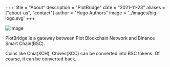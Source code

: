 +++
title = "About"
description = "PlotBridge"
date = "2021-11-23"
aliases = ["about-us", "contact"]
author = "Hugo Authors"
image = '../images/big-logo.svg'
+++

![image](../images/big-logo.svg)

PlotBridge is a gateway between Plot Blockchain Network and Binance Smart Chain(BSC).

Coins like Chia(XCH), Chives(XCC) can be converted into BSC tokens.
Of course, it can be converted back.
